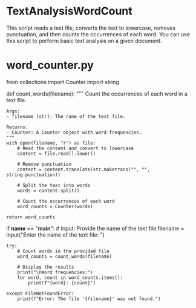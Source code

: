 # TextAnalysisWordCount
This script reads a text file, converts the text to lowercase, removes punctuation, and then counts the occurrences of each word. You can use this script to perform basic text analysis on a given document.

# word_counter.py

from collections import Counter
import string

def count_words(filename):
    """
    Count the occurrences of each word in a text file.

    Args:
    - filename (str): The name of the text file.

    Returns:
    - Counter: A Counter object with word frequencies.
    """
    with open(filename, "r") as file:
        # Read the content and convert to lowercase
        content = file.read().lower()
        
        # Remove punctuation
        content = content.translate(str.maketrans("", "", string.punctuation))

        # Split the text into words
        words = content.split()

        # Count the occurrences of each word
        word_counts = Counter(words)

    return word_counts

if __name__ == "__main__":
    # Input: Provide the name of the text file
    filename = input("Enter the name of the text file: ")

    try:
        # Count words in the provided file
        word_counts = count_words(filename)

        # Display the results
        print("\nWord frequencies:")
        for word, count in word_counts.items():
            print(f"{word}: {count}")

    except FileNotFoundError:
        print(f"Error: The file '{filename}' was not found.")
